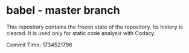 # babel - master branch

This repository contains the frozen state of the repository.
Its history is cleared. It is used only for static code
analysis with Codacy.

Commit Time: 1734521796